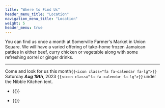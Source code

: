 ```yaml
---
title: "Where to Find Us"
header_menu_title: "Location"
navigation_menu_title: "Location"
weight: 5
header_menu: true
---
```



You can find us once a month at Somerville Farmer's Market in Union Square. We will have a varied offering of take-home frozen Jamaican patties in either beef, curry chicken or vegetable along with some refreshing sorrel or ginger drinks. 

---

Come and look for us this month`{{<icon class="fa fa-calendar fa-lg">}}` Saturday ***Aug 19th***, 2023 `{{<icon class="fa fa-calendar fa-lg">}}` under the Nibble Kitchen tent.

- {{<extlink text="2023 Union Square Farmers Market in Somerville" href="https://www.unionsquaremain.org/2023-fmseason" icon="fa fa-external-link">}}

- {{<extlink text="Nibble - Global Eats by Local Peeps " href="https://nibblesomerville.com/" icon="fa fa-external-link">}}